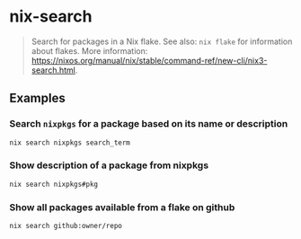 # nix-search

> Search for packages in a Nix flake. See also: `nix flake` for information about flakes. More information: <https://nixos.org/manual/nix/stable/command-ref/new-cli/nix3-search.html>.

## Examples

### Search `nixpkgs` for a package based on its name or description

```bash
nix search nixpkgs search_term
```

### Show description of a package from nixpkgs

```bash
nix search nixpkgs#pkg
```

### Show all packages available from a flake on github

```bash
nix search github:owner/repo
```
